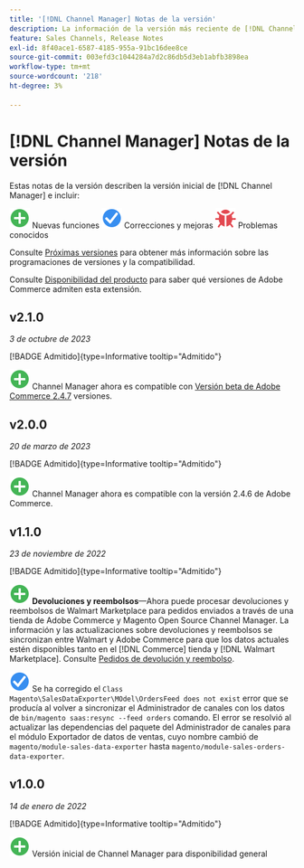 ```yaml
---
title: '[!DNL Channel Manager] Notas de la versión'
description: La información de la versión más reciente de [!DNL Channel Manager] de Adobe Commerce.
feature: Sales Channels, Release Notes
exl-id: 8f40ace1-6587-4185-955a-91bc16dee8ce
source-git-commit: 003efd3c1044284a7d2c86db5d3eb1abfb3898ea
workflow-type: tm+mt
source-wordcount: '218'
ht-degree: 3%

---
```


# [!DNL Channel Manager] Notas de la versión

Estas notas de la versión describen la versión inicial de [!DNL Channel Manager] e incluir:

![Nuevo](../assets/new.svg) Nuevas funciones
![Problema corregido](../assets/fix.svg) Correcciones y mejoras
![Problema conocido](../assets/bug.svg) Problemas conocidos

Consulte [Próximas versiones](https://experienceleague.adobe.com/docs/commerce-operations/release/planning/schedule.html) para obtener más información sobre las programaciones de versiones y la compatibilidad.

Consulte [Disponibilidad del producto](https://experienceleague.adobe.com/docs/commerce-operations/release/product-availability.html) para saber qué versiones de Adobe Commerce admiten esta extensión.

## v2.1.0

*3 de octubre de 2023*

[!BADGE Admitido]{type=Informative tooltip="Admitido"}

![Nuevo](../assets/new.svg) Channel Manager ahora es compatible con [Versión beta de Adobe Commerce 2.4.7](https://experienceleague.adobe.com/docs/commerce-operations/release/beta.html) versiones.

## v2.0.0

*20 de marzo de 2023*

[!BADGE Admitido]{type=Informative tooltip="Admitido"}

![Nuevo](../assets/new.svg)<!--CHAN-5893--> Channel Manager ahora es compatible con la versión 2.4.6 de Adobe Commerce.

## v1.1.0

*23 de noviembre de 2022*

[!BADGE Admitido]{type=Informative tooltip="Admitido"}

![Nuevo](../assets/new.svg)<!--CHAN-5204--> **Devoluciones y reembolsos**—Ahora puede procesar devoluciones y reembolsos de Walmart Marketplace para pedidos enviados a través de una tienda de Adobe Commerce y Magento Open Source Channel Manager. La información y las actualizaciones sobre devoluciones y reembolsos se sincronizan entre Walmart y Adobe Commerce para que los datos actuales estén disponibles tanto en el [!DNL Commerce] tienda y [!DNL Walmart Marketplace]. Consulte [Pedidos de devolución y reembolso](return-refund-orders.md).

![Fijo](../assets/fix.svg)<!--CHAN-5661--> Se ha corregido el `Class Magento\SalesDataExporter\MOdel\OrdersFeed does not exist` error que se producía al volver a sincronizar el Administrador de canales con los datos de `bin/magento saas:resync --feed orders` comando. El error se resolvió al actualizar las dependencias del paquete del Administrador de canales para el módulo Exportador de datos de ventas, cuyo nombre cambió de `magento/module-sales-data-exporter` hasta `magento/module-sales-orders-data-exporter`.

## v1.0.0

*14 de enero de 2022*

[!BADGE Admitido]{type=Informative tooltip="Admitido"}

![Nuevo](../assets/new.svg) Versión inicial de Channel Manager para disponibilidad general


